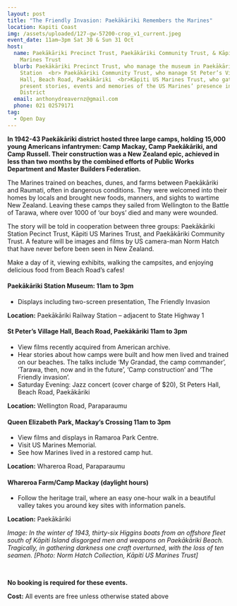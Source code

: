 ```yaml
---
layout: post
title: "The Friendly Invasion: Paekākāriki Remembers the Marines"
location: Kapiti Coast
img: /assets/uploaded/127-gw-57200-crop_v1_current.jpeg
event_date: 11am–3pm Sat 30 & Sun 31 Oct
host:
  name: Paekākāriki Precinct Trust, Paekākāriki Community Trust, & Kāpiti US
    Marines Trust
  blurb: Paekākāriki Precinct Trust, who manage the museum in Paekākāriki Railway
    Station  <br> Paekākāriki Community Trust, who manage St Peter’s Village
    Hall, Beach Road, Paekākāriki  <br>Kāpiti US Marines Trust, who gather and
    present stories, events and memories of the US Marines’ presence in Kāpiti
    District
  email: anthonydreavernz@gmail.com
  phone: 021 02579171
tag:
  - Open Day
---
```

**In 1942-43 Paekākāriki district hosted three large camps, holding 15,000 young Americans infantrymen: Camp Mackay, Camp Paekākāriki, and Camp Russell. Their construction was a New Zealand epic, achieved in less than two months by the combined efforts of Public Works Department and Master Builders Federation.**

The Marines trained on beaches, dunes, and farms between Paekākāriki and Raumati, often in dangerous conditions. They were welcomed into their homes by locals and brought new foods, manners, and sights to wartime New Zealand. Leaving these camps they sailed from Wellington to the Battle of Tarawa, where over 1000 of ‘our boys’ died and many were wounded.

The story will be told in cooperation between three groups: Paekākāriki Station Pecinct Trust, Kāpiti US Marines Trust, and Paekākāriki Community Trust. A feature will be images and films by US camera-man Norm Hatch that have never before been seen in New Zealand.

Make a day of it, viewing exhibits, walking the campsites, and enjoying delicious food from Beach Road’s cafes!

#### Paekākāriki Station Museum: 11am to 3pm

* Displays including two-screen presentation, The Friendly Invasion

**Location:** Paekākāriki Railway Station – adjacent to State Highway 1

#### **St Peter’s Village Hall, Beach Road,** Paekākāriki **11am to 3pm**

* View films recently acquired from American archive.
* Hear stories about how camps were built and how men lived and trained on our beaches. The talks include ‘My Grandad, the camp commander’, ’Tarawa, then, now and in the future’, ‘Camp construction’  and ’The Friendly invasion’.
* Saturday Evening: Jazz concert (cover charge of $20), St Peters Hall, Beach Road, Paekākāriki 

**Location:** Wellington Road, Paraparaumu

#### **Queen Elizabeth Park, Mackay’s Crossing 11am to 3pm**

* View films and displays in Ramaroa Park Centre.
* Visit US Marines Memorial.
* See how Marines lived in a restored camp hut.

**Location:** Whareroa Road, Paraparaumu

#### **Whareroa Farm/Camp Mackay (daylight hours)**

* Follow the heritage trail, where an easy one-hour walk in a beautiful valley takes you around key sites with information panels.

**Location:** Paekākāriki

*Image: In the winter of 1943, thirty-six Higgins boats from an offshore fleet south of Kāpiti Island disgorged men and weapons on Paekākāriki Beach. Tragically, in gathering darkness one craft overturned, with the loss of ten seamen. \[Photo: Norm Hatch Collection, Kāpiti US Marines Trust]*

<br>

**No booking is required for these events.** 

**Cost:** All events are free unless otherwise stated above
